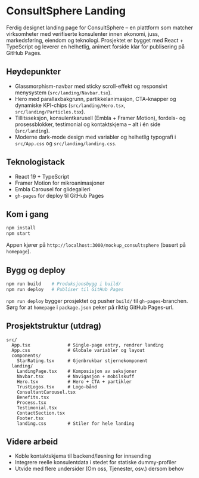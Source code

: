 # ConsultSphere Landing

Ferdig designet landing page for ConsultSphere – en plattform som matcher virksomheter med verifiserte konsulenter innen økonomi, juss, markedsføring, eiendom og teknologi. Prosjektet er bygget med React + TypeScript og leverer en helhetlig, animert forside klar for publisering på GitHub Pages.

## Høydepunkter

- Glassmorphism-navbar med sticky scroll-effekt og responsivt menysystem (`src/landing/Navbar.tsx`).
- Hero med parallaxbakgrunn, partikkelanimasjon, CTA-knapper og dynamiske KPI-chips (`src/landing/Hero.tsx`, `src/landing/Particles.tsx`).
- Tillitsseksjon, konsulentkarusell (Embla + Framer Motion), fordels- og prosessblokker, testimonial og kontaktskjema – alt i én side (`src/landing`).
- Moderne dark-mode design med variabler og helhetlig typografi i `src/App.css` og `src/landing/landing.css`.

## Teknologistack

- React 19 + TypeScript
- Framer Motion for mikroanimasjoner
- Embla Carousel for glidegalleri
- `gh-pages` for deploy til GitHub Pages

## Kom i gang

```bash
npm install
npm start
```

Appen kjører på `http://localhost:3000/mockup_consultsphere` (basert på `homepage`).

## Bygg og deploy

```bash
npm run build    # Produksjonsbygg i build/
npm run deploy   # Publiser til GitHub Pages
```

`npm run deploy` bygger prosjektet og pusher `build/` til `gh-pages`-branchen. Sørg for at `homepage` i `package.json` peker på riktig GitHub Pages-url.

## Prosjektstruktur (utdrag)

```
src/
  App.tsx              # Single-page entry, rendrer landing
  App.css              # Globale variabler og layout
  components/
    StarRating.tsx     # Gjenbrukbar stjernekomponent
  landing/
    LandingPage.tsx    # Komposisjon av seksjoner
    Navbar.tsx         # Navigasjon + mobilskuff
    Hero.tsx           # Hero + CTA + partikler
    TrustLogos.tsx     # Logo-bånd
    ConsultantCarousel.tsx
    Benefits.tsx
    Process.tsx
    Testimonial.tsx
    ContactSection.tsx
    Footer.tsx
    landing.css        # Stiler for hele landing
```

## Videre arbeid

- Koble kontaktskjema til backend/løsning for innsending
- Integrere reelle konsulentdata i stedet for statiske dummy-profiler
- Utvide med flere undersider (Om oss, Tjenester, osv.) dersom behov
